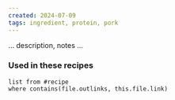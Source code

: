```yaml
---
created: 2024-07-09
tags: ingredient, protein, pork
---
```



… description, notes …

### Used in these recipes

```dataview
list from #recipe
where contains(file.outlinks, this.file.link)
```
